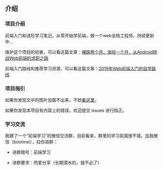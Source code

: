 


## 介绍

### 项目介绍

前端入门和进阶学习笔记。从零开始学前端，做一个web全栈工程师。持续更新中...

维护这个项目的初衷，可以看这篇文章：[裸辞两个月，海投一个月，从Android转战Web前端的求职之路](https://zhuanlan.zhihu.com/p/55981212)

前端入门路线和推荐学习资源，可以看这篇文章：[2019年Web前端入门的自学路线](https://www.cnblogs.com/smyhvae/p/8776837.html)

### 项目指引

如果你发现文中的图片加载不出来，不妨[看这里](https://github.com/smyhvae/Web/issues/20#issue-390074432)。

如果你发现本项目有内容上的错误，欢迎提交 issues 进行指正。

### 学习交流

我建了一个“前端学习”的微信交流群，目前看来，群里的学习氛围很不错。加我微信（bootmei），拉你进群：

- 进群暗号：前端学习

- 进群要求：热爱分享（长期潜水的，就不必了）


